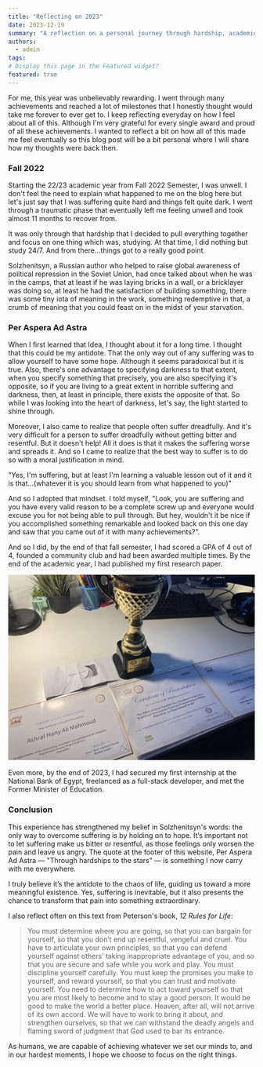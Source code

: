 ```yaml
---
title: "Reflecting on 2023"
date: 2023-12-19
summary: "A reflection on a personal journey through hardship, academic and professional achievements."
authors:
  - admin
tags: 
# Display this page in the Featured widget?
featured: true
---
```


For me, this year was unbelievably rewarding. I went through many achievements and reached a lot of milestones that I honestly thought would take me forever to ever get to. I keep reflecting everyday on how I feel about all of this. Although I'm very grateful for every single award and proud of all these achievements. I wanted to reflect a bit on how all of this made me feel eventually so this blog post will be a bit personal where I will share how my thoughts were back then.

### Fall 2022

Starting the 22/23 academic year from Fall 2022 Semester, I was unwell. I don't feel the need to explain what happened to me on the blog here but let's just say that I was suffering quite hard and things felt quite dark. I went through a traumatic phase that eventually left me feeling unwell and took almost 11 months to recover from.

It was only through that hardship that I decided to pull everything together and focus on one thing which was, studying. At that time, I did nothing but study 24/7. And from there...things got to a really good point. 

Solzhenitsyn, a Russian author who helped to raise global awareness of political repression in the Soviet Union, had once talked about when he was in the camps, that at least if he was laying bricks in a wall, or a bricklayer was doing so, at least he had the satisfaction of building something, there was some tiny iota of meaning in the work, something redemptive in that, a crumb of meaning that you could feast on in the midst of your starvation. 

### Per Aspera Ad Astra

When I first learned that Idea, I thought about it for a long time. I thought that this could be my antidote. That the only way out of any suffering was to allow yourself to have some hope. Although it seems paradoxical but it is true. Also, there's one advantage to specifying darkness to that extent, when you specify something that precisely, you are also specifying it's opposite, so if you are living to a great extent in horrible suffering and darkness, then, at least in principle, there exists the opposite of that. So while I was looking into the heart of darkness, let's say, the light started to shine through. 

Moreover, I also came to realize that people often suffer dreadfully. And it's very difficult for a person to suffer dreadfully without getting bitter and resentful. But it doesn't help! All it does is that it makes the suffering worse and spreads it. And so I came to realize that the best way to suffer is to do so with a moral justification in mind. 

"Yes, I'm suffering, but at least I'm learning a valuable lesson out of it and it is that...(whatever it is you should learn from what happened to you)"

And so I adopted that mindset. I told myself, "Look, you are suffering and you have every valid reason to be a complete screw up and everyone would excuse you for not being able to pull through. But hey, wouldn't it be nice if you accomplished something remarkable and looked back on this one day and saw that you came out of it with many achievements?". 

And so I did, by the end of that fall semester, I had scored a GPA of 4 out of 4, founded a community club and had been awarded multiple times. By the end of the academic year, I had published my first research paper. 
 
![image](./IMG_4019.jpg)

Even more, by the end of 2023, I had secured my first internship at the National Bank of Egypt, freelanced as a full-stack developer, and met the Former Minister of Education. 

### Conclusion 

This experience has strengthened my belief in Solzhenitsyn's words: the only way to overcome suffering is by holding on to hope. It’s important not to let suffering make us bitter or resentful, as those feelings only worsen the pain and leave us angry. The quote at the footer of this website, Per Aspera Ad Astra — "Through hardships to the stars" — is something I now carry with me everywhere.

I truly believe it’s the antidote to the chaos of life, guiding us toward a more meaningful existence. Yes, suffering is inevitable, but it also presents the chance to transform that pain into something extraordinary.


I also reflect often on this text from Peterson's book, *12 Rules for Life*:
>You must determine where you are going, so that you can bargain for yourself, so that you don’t end up resentful, vengeful and cruel. You have to articulate your own principles, so that you can defend yourself against others’ taking inappropriate advantage of you, and so that you are secure and safe while you work and play. You must discipline yourself carefully. You must keep the promises you make to yourself, and reward yourself, so that you can trust and motivate yourself. You need to determine how to act toward yourself so that you are most likely to become and to stay a good person. It would be good to make the world a better place. Heaven, after all, will not arrive of its own accord. We will have to work to bring it about, and strengthen ourselves, so that we can withstand the deadly angels and flaming sword of judgment that God used to bar its entrance.

As humans, we are capable of achieving whatever we set our minds to, and in our hardest moments, I hope we choose to focus on the right things.